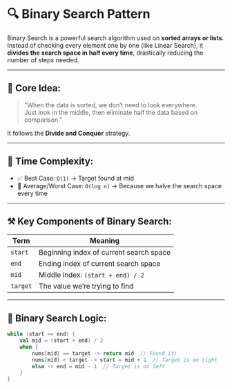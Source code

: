 # 🔍 Binary Search Pattern

Binary Search is a powerful search algorithm used on **sorted arrays or lists**. Instead of checking every element one by one (like Linear Search), it **divides the search space in half every time**, drastically reducing the number of steps needed.

---

## 🧠 Core Idea:
> "When the data is sorted, we don’t need to look everywhere.  
> Just look in the middle, then eliminate half the data based on comparison."

It follows the **Divide and Conquer** strategy.

---

## 🧮 Time Complexity:
- ✅ Best Case: `O(1)` → Target found at mid
- 🔁 Average/Worst Case: `O(log n)` → Because we halve the search space every time

---

## ⚒️ Key Components of Binary Search:

| Term     | Meaning                                 |
|----------|-----------------------------------------|
| `start`  | Beginning index of current search space |
| `end`    | Ending index of current search space    |
| `mid`    | Middle index: `(start + end) / 2`       |
| `target` | The value we’re trying to find          |

---

## 🧩 Binary Search Logic:

```kotlin
while (start <= end) {
    val mid = (start + end) / 2
    when {
        nums[mid] == target -> return mid  // Found it!
        nums[mid] < target -> start = mid + 1  // Target is on right
        else -> end = mid - 1  // Target is on left
    }
}
